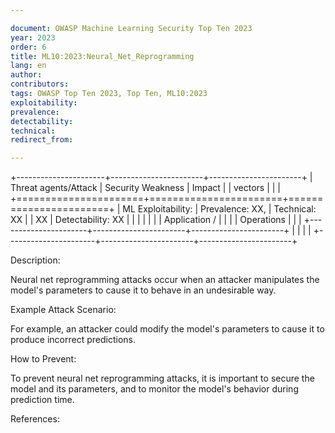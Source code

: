 ```yaml
---

document: OWASP Machine Learning Security Top Ten 2023
year: 2023
order: 6
title: ML10:2023:Neural_Net_Reprogramming
lang: en
author:
contributors:
tags: OWASP Top Ten 2023, Top Ten, ML10:2023
exploitability:
prevalence:
detectability:
technical:
redirect_from:

---
```



+----------------------+-----------------------+-----------------------+
| Threat agents/Attack | Security Weakness     | Impact                |
| vectors              |                       |                       |
+======================+=======================+=======================+
| ML Exploitability:   | Prevalence: XX,       | Technical: XX         |
| XX                   | Detectability: XX     |                       |
|                      |                       |                       |
| Application /        |                       |                       |
| Operations           |                       |                       |
+----------------------+-----------------------+-----------------------+
|                      |                       |                       |
+----------------------+-----------------------+-----------------------+

Description:

Neural net reprogramming attacks occur when an attacker manipulates the
model\'s parameters to cause it to behave in an undesirable way.

Example Attack Scenario:

For example, an attacker could modify the model\'s parameters to cause
it to produce incorrect predictions.

How to Prevent:

To prevent neural net reprogramming attacks, it is important to secure
the model and its parameters, and to monitor the model\'s behavior
during prediction time.

References:
